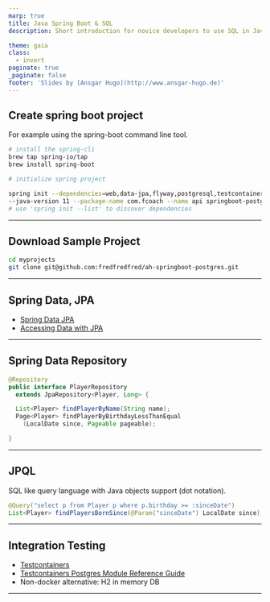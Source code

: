 ```yaml
---
marp: true
title: Java Spring Boot & SQL
description: Short introduction for novice developers to use SQL in Java

theme: gaia
class:
  - invert
paginate: true
_paginate: false
footer: 'Slides by [Ansgar Hugo](http://www.ansgar-hugo.de)'
---
```

## Create spring boot project
For example using the spring-boot command line tool.
```bash
# install the spring-cli
brew tap spring-io/tap
brew install spring-boot

# initialize spring project

spring init --dependencies=web,data-jpa,flyway,postgresql,testcontainers,lombok,restdocs,validation \
--java-version 11 --package-name com.fcoach --name api springboot-postgres
# use 'spring init --list' to discover dependencies
```
---
## Download Sample Project
```bash
cd myprojects
git clone git@github.com:fredfredfred/ah-springboot-postgres.git
```

---
## Spring Data, JPA
- [Spring Data JPA](https://docs.spring.io/spring-boot/docs/2.5.1/reference/htmlsingle/#boot-features-jpa-and-spring-data)
- [Accessing Data with JPA](https://spring.io/guides/gs/accessing-data-jpa/)

---
## Spring Data Repository
```java
@Repository
public interface PlayerRepository
  extends JpaRepository<Player, Long> {

  List<Player> findPlayerByName(String name);
  Page<Player> findPlayerByBirthdayLessThanEqual
    (LocalDate since, Pageable pageable);

}
```

---
## JPQL
SQL like query language with Java objects support (dot notation).
```java
@Query("select p from Player p where p.birthday >= :sinceDate")
List<Player> findPlayersBornSince(@Param("sinceDate") LocalDate since);
```

---
## Integration Testing

- [Testcontainers](https://www.testcontainers.org/)
- [Testcontainers Postgres Module Reference Guide](https://www.testcontainers.org/modules/databases/postgres/)
- Non-docker alternative: H2 in memory DB

---

